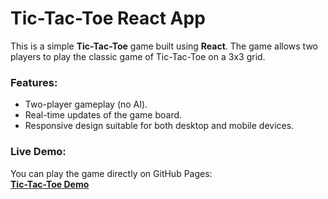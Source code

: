 # Tic-Tac-Toe React App

This is a simple **Tic-Tac-Toe** game built using **React**. The game allows two players to play the classic game of Tic-Tac-Toe on a 3x3 grid.

### Features:
- Two-player gameplay (no AI).
- Real-time updates of the game board.
- Responsive design suitable for both desktop and mobile devices.

### Live Demo:
You can play the game directly on GitHub Pages:  
[**Tic-Tac-Toe Demo**](https://meetgojiya98.github.io/Tic-Tac-Toe)
